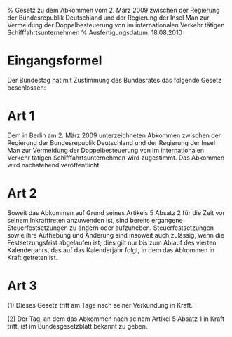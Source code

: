 % Gesetz zu dem Abkommen vom 2. März 2009 zwischen der Regierung der Bundesrepublik Deutschland und der Regierung der Insel Man zur Vermeidung der Doppelbesteuerung von im internationalen Verkehr tätigen Schifffahrtsunternehmen
% Ausfertigungsdatum: 18.08.2010
 
# Eingangsformel

Der Bundestag hat mit Zustimmung des Bundesrates das folgende Gesetz beschlossen:

# Art 1

Dem in Berlin am 2. März 2009 unterzeichneten Abkommen zwischen der Regierung der Bundesrepublik Deutschland und der Regierung der Insel Man zur Vermeidung der Doppelbesteuerung von im internationalen Verkehr tätigen Schifffahrtsunternehmen wird zugestimmt. Das Abkommen wird nachstehend veröffentlicht.

# Art 2

Soweit das Abkommen auf Grund seines Artikels 5 Absatz 2 für die Zeit vor seinem Inkrafttreten anzuwenden ist, sind bereits ergangene Steuerfestsetzungen zu ändern oder aufzuheben. Steuerfestsetzungen sowie ihre Aufhebung und Änderung sind insoweit auch zulässig, wenn die Festsetzungsfrist abgelaufen ist; dies gilt nur bis zum Ablauf des vierten Kalenderjahrs, das auf das Kalenderjahr folgt, in dem das Abkommen in Kraft getreten ist.

# Art 3

(1) Dieses Gesetz tritt am Tage nach seiner Verkündung in Kraft.

(2) Der Tag, an dem das Abkommen nach seinem Artikel 5 Absatz 1 in Kraft tritt, ist im Bundesgesetzblatt bekannt zu geben.
